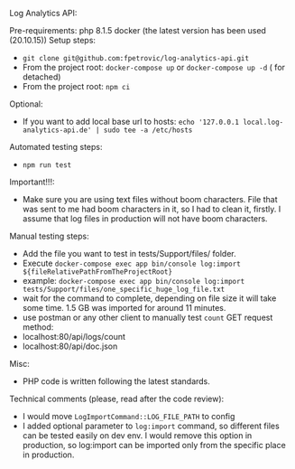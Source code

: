 Log Analytics API:

Pre-requirements:
php 8.1.5
docker (the latest version has been used (20.10.15))
Setup steps:
- `git clone git@github.com:fpetrovic/log-analytics-api.git`
- From the project root: `docker-compose up` or `docker-compose up -d` ( for detached)
- From the project root: `npm ci`

Optional: 
- If you want to add local base url to hosts: `echo '127.0.0.1 local.log-analytics-api.de' | sudo tee -a /etc/hosts`

Automated testing steps:
- `npm run test`

Important!!!:
- Make sure you are using text files without boom characters. File that was sent to me had boom characters in it, so I had
to clean it, firstly. I assume that log files in production will not have boom characters. 

Manual testing steps:
- Add the file you want to test in tests/Support/files/ folder.
- Execute `docker-compose exec app bin/console log:import ${fileRelativePathFromTheProjectRoot}`
- example: `docker-compose exec app bin/console log:import tests/Support/files/one_specific_huge_log_file.txt`
- wait for the command to complete, depending on file size it will take some time. 1.5 GB was imported for around 11 minutes.
- use postman or any other client to manually test `count` GET request method:
- localhost:80/api/logs/count
- localhost:80/api/doc.json

Misc:
- PHP code is written following the latest standards.

Technical comments (please, read after the code review):
- I would move `LogImportCommand::LOG_FILE_PATH` to config
- I added optional parameter to `log:import` command, so different files can be tested easily on dev env. I would remove this option 
in production, so log:import can be imported only from the specific place in production.
